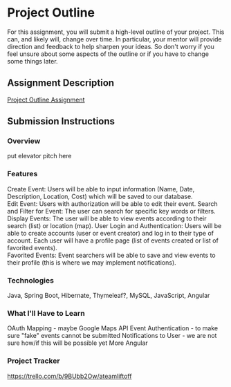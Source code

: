 # Project Outline
For this assignment, you will submit a high-level outline of your project. This can, and likely will, change over time. In particular, your mentor will provide direction and feedback to help sharpen your ideas. So don't worry if you feel unsure about some aspects of the outline or if you have to change some things later.

## Assignment Description
[Project Outline Assignment](https://education.launchcode.org/liftoff/modules/assignments/project-outline)

## Submission Instructions

### Overview
put elevator pitch here

### Features
Create Event: Users will be able to input information (Name, Date, Description, Location, Cost) which will be saved to our database.  
Edit Event: Users with authorization will be able to edit their event.
Search and Filter for Event: The user can search for specific key words or filters.
Display Events: The user will be able to view events according to their search (list) or location (map).
User Login and Authentication: Users will be able to create accounts (user or event creator) and log in to their type of account. Each user will have a profile page (list of events created or list of favorited events).  
Favorited Events: Event searchers will be able to save and view events to their profile (this is where we may implement notifications).

### Technologies
Java, Spring Boot, Hibernate, Thymeleaf?, MySQL, JavaScript, Angular

### What I'll Have to Learn
OAuth
Mapping - maybe Google Maps API
Event Authentication - to make sure "fake" events cannot be submitted
Notifications to User - we are not sure how/if this will be possible yet
More Angular

### Project Tracker
https://trello.com/b/9BUbb2Ow/ateamliftoff
